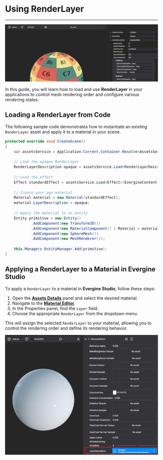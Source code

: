 # Using RenderLayer
---

![RenderLayer header](images/renderlayer.jpg)

In this guide, you will learn how to load and use **RenderLayer** in your applications to control mesh rendering order and configure various rendering states.

## Loading a RenderLayer from Code
The following sample code demonstrates how to instantiate an existing `RenderLayer` asset and apply it to a material in your scene.

```csharp
protected override void CreateScene()
{
    var assetsService = Application.Current.Container.Resolve<AssetsService>();

    // Load the opaque RenderLayer
    RenderLayerDescription opaque = assetsService.Load<RenderLayerDescription>(EvergineContent.RenderLayers.Opaque);

    // Load the effect
    Effect standardEffect = assetsService.Load<Effect>(EvergineContent.Effects.StandardEffect);

    // Create your own material
    Material material = new Material(standardEffect);
    material.LayerDescription = opaque;

    // Apply the material to an entity
    Entity primitive = new Entity()
            .AddComponent(new Transform3D())
            .AddComponent(new MaterialComponent() { Material = material })
            .AddComponent(new SphereMesh())
            .AddComponent(new MeshRenderer());

    this.Managers.EntityManager.Add(primitive);
}
```

## Applying a RenderLayer to a Material in Evergine Studio

To apply a `RenderLayer` to a material in **Evergine Studio**, follow these steps:

1. Open the [**Assets Details**](../../evergine_studio/interface.md) panel and select the desired material.
2. Navigate to the [**Material Editor**](../materials/material_editor.md).
3. In the Properties panel, find the `Layer` field.
4. Choose the appropriate `RenderLayer` from the dropdown menu.

This will assign the selected `RenderLayer` to your material, allowing you to control the rendering order and define its rendering behavior.

![RenderLayer Property](images/ApplyRenderLayer.jpg)